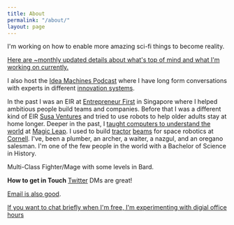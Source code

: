 ```yaml
---
title: About
permalink: "/about/"
layout: page
---
```


I'm working on how to enable more amazing sci-fi things to become reality.

[Here are ~monthly updated details about what's top of mind and what I'm working on currently.](https://notes.benjaminreinhardt.com/Top_of_mind)

I also host the [Idea Machines Podcast][ideamachines] where I have long form conversations with experts in different [innovation systems][systems].  

 In the past I was an EIR at [Entrepreneur First][EF] in Singapore where I helped ambitious people build teams and companies. Before that I was a different kind of EIR [Susa Ventures][susa] and tried to use robots to help older adults stay at home longer. Deeper in the past, I [taught computers to understand the world][deeplearning] at [Magic Leap][magicleap]. I used to build [tractor][tractor] [beams][beams] for space robotics at [Cornell][lab]. I've, been a plumber, an archer, a waiter, a nazgul, and an oregano salesman. I'm one of the few people in the world with a Bachelor of Science in History.

Multi-Class Fighter/Mage with some levels in Bard.

**How to get in Touch**
[Twitter](http://www.twitter.com/ben_reinhardt) DMs are great!

[Email is also good](mailto:ben@benjaminreinhardt.com).

[If you want to chat briefly when I'm free, I'm experimenting with digial office hours](https://calendly.com/bzreinhardt/15min)


[systems]:https://en.wikipedia.org/wiki/Innovation_system
[ideamachines]:http://www.ideamachinespodcast.com
[ef]:http://www.joinef.com
[fern]:http://www.carebyfern.com
[lab]:http://www.spacecraftresearch.com/
[cal]:/calendar/
[projects]:/projects
[resume]:/pages/bzr_resume.pdf
[tractor]: https://www.youtube.com/watch?v=Y-FXqIcmVHc
[beams]: https://www.youtube.com/watch?v=8lF_H1IqPiU
[lab]:http://www.spacecraftresearch.com/
[projects]:/projects
[resume]:/pages/bzr_resume.pdf
[tractor]: https://www.youtube.com/watch?v=Y-FXqIcmVHc
[beams]: https://www.youtube.com/watch?v=8lF_H1IqPiU
[magicleap]: http://www.magicleap.com
[deeplearning]:https://en.wikipedia.org/wiki/Deep_learning
[susa]:http://susaventures.com/
